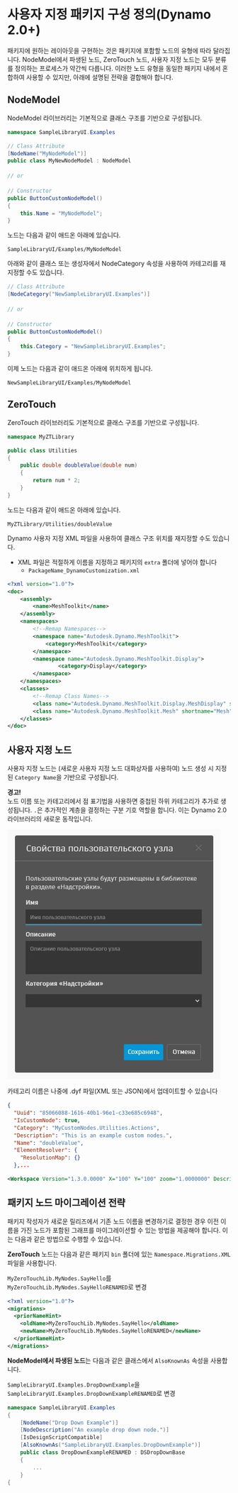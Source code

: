 # 사용자 지정 패키지 구성 정의(Dynamo 2.0+) 

패키지에 원하는 레이아웃을 구현하는 것은 패키지에 포함할 노드의 유형에 따라 달라집니다. NodeModel에서 파생된 노드, ZeroTouch 노드, 사용자 지정 노드는 모두 분류를 정의하는 프로세스가 약간씩 다릅니다. 이러한 노드 유형을 동일한 패키지 내에서 혼합하여 사용할 수 있지만, 아래에 설명된 전략을 결합해야 합니다.

## NodeModel
NodeModel 라이브러리는 기본적으로 클래스 구조를 기반으로 구성됩니다.
```C#
namespace SampleLibraryUI.Examples
```
```C#
// Class Attribute
[NodeName("MyNodeModel")]
public class MyNewNodeModel : NodeModel

// or

// Constructor
public ButtonCustomNodeModel()
{
    this.Name = "MyNodeModel";
}

```
노드는 다음과 같이 애드온 아래에 있습니다.
```
SampleLibraryUI/Examples/MyNodeModel
```

아래와 같이 클래스 또는 생성자에서 NodeCategory 속성을 사용하여 카테고리를 재지정할 수도 있습니다.
```C#
// Class Attribute
[NodeCategory("NewSampleLibraryUI.Examples")]

// or

// Constructor
public ButtonCustomNodeModel()
{
    this.Category = "NewSampleLibraryUI.Examples";
}
```

이제 노드는 다음과 같이 애드온 아래에 위치하게 됩니다.
```
NewSampleLibraryUI/Examples/MyNodeModel
```

## ZeroTouch

ZeroTouch 라이브러리도 기본적으로 클래스 구조를 기반으로 구성됩니다.

```C#
namespace MyZTLibrary
```

```C#
public class Utilities
{
    public double doubleValue(double num)
    {
        return num * 2;
    }
}
```

노드는 다음과 같이 애드온 아래에 있습니다.

```
MyZTLibrary/Utilities/doubleValue
```

Dynamo 사용자 지정 XML 파일을 사용하여 클래스 구조 위치를 재지정할 수도 있습니다.
- XML 파일은 적절하게 이름을 지정하고 패키지의 `extra` 폴더에 넣어야 합니다
    - `PackageName_DynamoCustomization.xml`

```XML
<?xml version="1.0"?>
<doc>
    <assembly>
        <name>MeshToolkit</name>
    </assembly>
    <namespaces>
        <!--Remap Namespaces-->
        <namespace name="Autodesk.Dynamo.MeshToolkit">
            <category>MeshToolkit</category>
        </namespace>
        <namespace name="Autodesk.Dynamo.MeshToolkit.Display">
                <category>Display</category>
        </namespace>
    </namespaces>
    <classes>
        <!--Remap Class Names-->
        <class name="Autodesk.Dynamo.MeshToolkit.Display.MeshDisplay" shortname="MeshDisplay"/>
        <class name="Autodesk.Dynamo.MeshToolkit.Mesh" shortname="Mesh"/>
    </classes>
</doc>

```

## 사용자 지정 노드

사용자 지정 노드는 (새로운 사용자 지정 노드 대화상자를 사용하여) 노드 생성 시 지정된 `Category Name`을 기반으로 구성됩니다.  

**경고!** <br>
노드 이름 또는 카테고리에서 점 표기법을 사용하면 중첩된 하위 카테고리가 추가로 생성됩니다. `.`은 추가적인 계층을 결정하는 구분 기호 역할을 합니다. 이는 Dynamo 2.0 라이브러리의 새로운 동작입니다.

![사용자 지정 노드 특성](images/custom-node-properties.jpg)

카테고리 이름은 나중에 .dyf 파일(XML 또는 JSON)에서 업데이트할 수 있습니다

```JSON
{
  "Uuid": "85066088-1616-40b1-96e1-c33e685c6948",
  "IsCustomNode": true,
  "Category": "MyCustomNodes.Utilities.Actions",
  "Description": "This is an example custom nodes.",
  "Name": "doubleValue",
  "ElementResolver": {
    "ResolutionMap": {}
  },...
```

```XML
<Workspace Version="1.3.0.0000" X="100" Y="100" zoom="1.0000000" Description="This is an example custom nodes." Category="MyCustomNodes.Utilities.Actions" Name="doubleValue" ID="85066088-1616-40b1-96e1-c33e685c6948">
```

## 패키지 노드 마이그레이션 전략

패키지 작성자가 새로운 릴리즈에서 기존 노드 이름을 변경하기로 결정한 경우 이전 이름을 가진 노드가 포함된 그래프를 마이그레이션할 수 있는 방법을 제공해야 합니다. 이는 다음과 같은 방법으로 수행할 수 있습니다.

**ZeroTouch** 노드는 다음과 같은 패키지 `bin` 폴더에 있는 `Namespace.Migrations.XML` 파일을 사용합니다.

`MyZeroTouchLib.MyNodes.SayHello`를 `MyZeroTouchLib.MyNodes.SayHelloRENAMED`로 변경
```XML
<?xml version="1.0"?>
<migrations>
  <priorNameHint>
    <oldName>MyZeroTouchLib.MyNodes.SayHello</oldName>
    <newName>MyZeroTouchLib.MyNodes.SayHelloRENAMED</newName>
  </priorNameHint>
</migrations>
```

**NodeModel에서 파생된 노드**는 다음과 같은 클래스에서 `AlsoKnownAs` 속성을 사용합니다.

`SampleLibraryUI.Examples.DropDownExample`을 `SampleLibraryUI.Examples.DropDownExampleRENAMED`로 변경
```C#
namespace SampleLibraryUI.Examples
{
    [NodeName("Drop Down Example")]
    [NodeDescription("An example drop down node.")]
    [IsDesignScriptCompatible]
    [AlsoKnownAs("SampleLibraryUI.Examples.DropDownExample")]
    public class DropDownExampleRENAMED : DSDropDownBase
    {
        ...
    }
{
```
